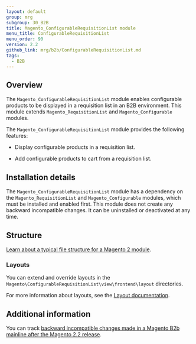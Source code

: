 ```yaml
---
layout: default
group: mrg
subgroup: 30_B2B
title: Magento_ConfigurableRequisitionList module
menu_title: ConfigurableRequisitionList
menu_order: 90
version: 2.2
github_link: mrg/b2b/ConfigurableRequisitionList.md
tags:
  - B2B
---
```


## Overview

The `Magento_ConfigurableRequisitionList` module enables configurable products to be displayed in a requisition list in an B2B environment. This module extends `Magento_RequisitionList` and `Magento_Configurable` modules.

The `Magento_ConfigurableRequisitionList` module provides the following features:

* Display configurable products in a requisition list.

* Add configurable products to cart from a requisition list.

## Installation details

The `Magento_ConfigurableRequisitionList` module has a dependency on the `Magento_RequisitionList` and `Magento_Configurable` modules, which must be installed and enabled first. This module does not create any backward incompatible changes. It can be uninstalled or deactivated at any time.

## Structure

[Learn about a typical file structure for a Magento 2 module]({{page.baseurl}}extension-dev-guide/build/module-file-structure.html).

### Layouts

You can extend and override layouts in the `Magento\ConfigurableRequisitionList\view\frontend\layout` directories.

For more information about layouts, see the [Layout documentation]({{page.baseurl}}frontend-dev-guide/layouts/layout-overview.html).

## Additional information

You can track [backward incompatible changes made in a Magento B2b mainline after the Magento 2.2 release]({{page.baseurl}}release-notes/changes/b2b_changes.html).
